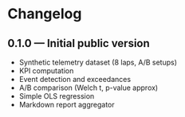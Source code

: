 # Changelog

## 0.1.0 — Initial public version
- Synthetic telemetry dataset (8 laps, A/B setups)
- KPI computation
- Event detection and exceedances
- A/B comparison (Welch t, p-value approx)
- Simple OLS regression
- Markdown report aggregator
